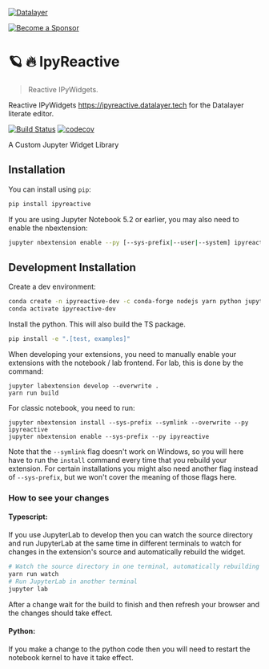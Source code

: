 
[![Datalayer](https://assets.datalayer.design/datalayer-25.svg)](https://datalayer.io)

[![Become a Sponsor](https://img.shields.io/static/v1?label=Become%20a%20Sponsor&message=%E2%9D%A4&logo=GitHub&style=flat&color=1ABC9C)](https://github.com/sponsors/datalayer)

# 🪐 🔥 IpyReactive

> Reactive IPyWidgets.

Reactive IPyWidgets https://ipyreactive.datalayer.tech for the Datalayer literate editor.

[![Build Status](https://travis-ci.org/datalayer/ipyreactive.svg?branch=master)](https://travis-ci.org/datalayer/ipyreactive)
[![codecov](https://codecov.io/gh/datalayer/ipyreactive/branch/master/graph/badge.svg)](https://codecov.io/gh/datalayer/ipyreactive)


A Custom Jupyter Widget Library

## Installation

You can install using `pip`:

```bash
pip install ipyreactive
```

If you are using Jupyter Notebook 5.2 or earlier, you may also need to enable
the nbextension:
```bash
jupyter nbextension enable --py [--sys-prefix|--user|--system] ipyreactive
```

## Development Installation

Create a dev environment:
```bash
conda create -n ipyreactive-dev -c conda-forge nodejs yarn python jupyterlab
conda activate ipyreactive-dev
```

Install the python. This will also build the TS package.
```bash
pip install -e ".[test, examples]"
```

When developing your extensions, you need to manually enable your extensions with the
notebook / lab frontend. For lab, this is done by the command:

```
jupyter labextension develop --overwrite .
yarn run build
```

For classic notebook, you need to run:

```
jupyter nbextension install --sys-prefix --symlink --overwrite --py ipyreactive
jupyter nbextension enable --sys-prefix --py ipyreactive
```

Note that the `--symlink` flag doesn't work on Windows, so you will here have to run
the `install` command every time that you rebuild your extension. For certain installations
you might also need another flag instead of `--sys-prefix`, but we won't cover the meaning
of those flags here.

### How to see your changes
#### Typescript:
If you use JupyterLab to develop then you can watch the source directory and run JupyterLab at the same time in different
terminals to watch for changes in the extension's source and automatically rebuild the widget.

```bash
# Watch the source directory in one terminal, automatically rebuilding when needed
yarn run watch
# Run JupyterLab in another terminal
jupyter lab
```

After a change wait for the build to finish and then refresh your browser and the changes should take effect.

#### Python:
If you make a change to the python code then you will need to restart the notebook kernel to have it take effect.
